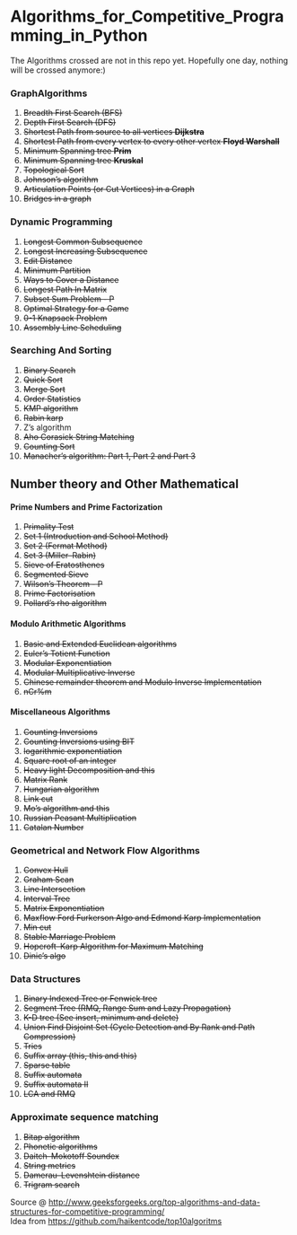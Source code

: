 # Algorithms_for_Competitive_Programming_in_Python

The Algorithms crossed are not in this repo yet. Hopefully one day, nothing will be crossed anymore:)

### GraphAlgorithms

1. <del>Breadth First Search (BFS)</del>
2. <del>Depth First Search (DFS)</del>
3. <del>Shortest Path from source to all vertices **Dijkstra**</del>
4. <del>Shortest Path from every vertex to every other vertex **Floyd Warshall**</del>
5. <del>Minimum Spanning tree **Prim**</del>
6. <del>Minimum Spanning tree **Kruskal**</del>
7. <del>Topological Sort</del>
8. <del>Johnson’s algorithm</del>
9. <del>Articulation Points (or Cut Vertices) in a Graph</del>
10. <del>Bridges in a graph</del>



### Dynamic Programming

1. <del>Longest Common Subsequence</del>
2. <del>Longest Increasing Subsequence</del>
3. <del>Edit Distance</del>
4. <del>Minimum Partition</del>
5. <del>Ways to Cover a Distance</del>
6. <del>Longest Path In Matrix</del>
7. <del>Subset Sum Problem - P</del>
8. <del>Optimal Strategy for a Game</del>
9. <del>0-1 Knapsack Problem</del>
10. <del>Assembly Line Scheduling</del>





### Searching And Sorting

1. <del>Binary Search</del>
2. <del>Quick Sort</del>
3. <del>Merge Sort</del>
4. <del>Order Statistics</del>
5. <del>KMP algorithm</del>
6. <del>Rabin karp</del>
7. Z’s algorithm
8. <del>Aho Corasick String Matching</del>
9. <del>Counting Sort</del>
10. <del>Manacher’s algorithm: Part 1, Part 2 and Part 3</del>

## Number theory and Other Mathematical

#### Prime Numbers and Prime Factorization

1. <del>Primality Test </del>
  1. <del>Set 1 (Introduction and School Method)</del>
  2. <del>Set 2 (Fermat Method)</del>
  3. <del>Set 3 (Miller–Rabin)</del>
2. <del>Sieve of Eratosthenes</del>
3. <del>Segmented Sieve</del>
4. <del>Wilson’s Theorem - P</del>
5. <del>Prime Factorisation</del>
6. <del>Pollard’s rho algorithm</del>


#### Modulo Arithmetic Algorithms

1. <del>Basic and Extended Euclidean algorithms</del>
2. <del>Euler’s Totient Function</del>
3. <del>Modular Exponentiation</del>
4. <del>Modular Multiplicative Inverse</del>
5. <del>Chinese remainder theorem and Modulo Inverse Implementation</del>
6. <del>nCr%m</del>

#### Miscellaneous Algorithms

1. <del>Counting Inversions</del>
2. <del>Counting Inversions using BIT</del>
3. <del>logarithmic exponentiation</del>
4. <del>Square root of an integer</del>
5. <del>Heavy light Decomposition and this</del>
6. <del>Matrix Rank</del>
7. <del>Hungarian algorithm</del>
8. <del>Link cut</del>
9. <del>Mo’s algorithm and this</del>
10. <del>Russian Peasant Multiplication</del>
11. <del>Catalan Number</del>



### Geometrical and Network Flow Algorithms

1. <del>Convex Hull</del>
2. <del>Graham Scan</del>
3. <del>Line Intersection</del>
4. <del>Interval Tree</del>
5. <del>Matrix Exponentiation</del>
6. <del>Maxflow Ford Furkerson Algo and Edmond Karp Implementation</del>
7. <del>Min cut</del>
8. <del>Stable Marriage Problem</del>
9. <del>Hopcroft–Karp Algorithm for Maximum Matching</del>
10. <del>Dinic’s algo</del>

### Data Structures

1. <del> Binary Indexed Tree or Fenwick tree</del>
2. <del>Segment Tree (RMQ, Range Sum and Lazy Propagation)</del>
3. <del>K-D tree (See insert, minimum and delete)</del>
4. <del>Union Find Disjoint Set (Cycle Detection and By Rank and Path Compression)</del>
5. <del>Tries</del>
6. <del>Suffix array (this, this and this)</del>
7. <del>Sparse table</del>
8. <del>Suffix automata</del>
9. <del>Suffix automata II</del>
10. <del>LCA and RMQ</del>

### Approximate sequence matching
1. <del>Bitap algorithm</del>
2. <del>Phonetic algorithms</del>
3. <del>Daitch–Mokotoff Soundex</del>
4. <del>String metrics</del>
5. <del>Damerau–Levenshtein distance</del></del>
6. <del>Trigram search</del>

Source @ http://www.geeksforgeeks.org/top-algorithms-and-data-structures-for-competitive-programming/
<br> Idea from https://github.com/haikentcode/top10algoritms
